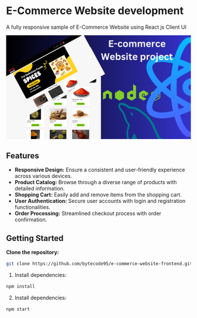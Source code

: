 # E-Commerce Website development

A fully responsive sample of E-Commerce Website using React js Client UI
 
![Alt Text](src\assets\image.png)

## Features

- **Responsive Design:** Ensure a consistent and user-friendly experience across various devices.
- **Product Catalog:** Browse through a diverse range of products with detailed information.
- **Shopping Cart:** Easily add and remove items from the shopping cart.
- **User Authentication:** Secure user accounts with login and registration functionalities.
- **Order Processing:** Streamlined checkout process with order confirmation.

## Getting Started

 **Clone the repository:**
```bash
git clone https://github.com/bytecode95/e-commerce-website-frontend.git
```

1. Install dependencies:
```bash
npm install
```
2. Install dependencies:
```bash
npm start
```
